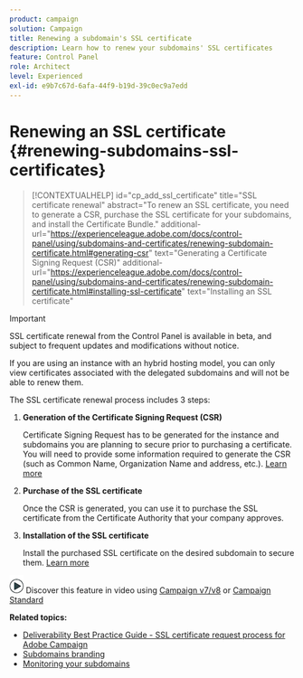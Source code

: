 ```yaml
---
product: campaign
solution: Campaign 
title: Renewing a subdomain's SSL certificate
description: Learn how to renew your subdomains' SSL certificates
feature: Control Panel
role: Architect
level: Experienced
exl-id: e9b7c67d-6afa-44f9-b19d-39c0ec9a7edd
---
```

# Renewing an SSL certificate {#renewing-subdomains-ssl-certificates}

>[!CONTEXTUALHELP]
>id="cp_add_ssl_certificate"
>title="SSL certificate renewal"
>abstract="To renew an SSL certificate, you need to generate a CSR, purchase the SSL certificate for your subdomains, and install the Certificate Bundle."
>additional-url="https://experienceleague.adobe.com/docs/control-panel/using/subdomains-and-certificates/renewing-subdomain-certificate.html#generating-csr" text="Generating a Certificate Signing Request (CSR)"
>additional-url="https://experienceleague.adobe.com/docs/control-panel/using/subdomains-and-certificates/renewing-subdomain-certificate.html#installing-ssl-certificate" text="Installing an SSL certificate"

>[!IMPORTANT]
>
>SSL certificate renewal from the Control Panel is available in beta, and subject to frequent updates and modifications without notice.
>
>If you are using an instance with an hybrid hosting model, you can only view certificates associated with the delegated subdomains and will not be able to renew them.

The SSL certificate renewal process includes 3 steps:

1. **Generation of the Certificate Signing Request (CSR)**
    
    Certificate Signing Request has to be generated for the instance and subdomains you are planning to secure prior to purchasing a certificate.  You will need to provide some information required to generate the CSR (such as Common Name, Organization Name and address, etc.). [Learn more](generate-csr.md)

1. **Purchase of the SSL certificate**
    
    Once the CSR is generated, you can use it to purchase the SSL certificate from the Certificate Authority that your company approves.

1. **Installation of the SSL certificate**
    
    Install the purchased SSL certificate on the desired subdomain to secure them. [Learn more](install-ssl-certificate.md)

![](assets/do-not-localize/how-to-video.png) Discover this feature in video using [Campaign v7/v8](https://experienceleague.adobe.com/docs/campaign-classic-learn/control-panel/subdomains-and-certificates/adding-ssl-certificates.html#subdomains-and-certificates) or [Campaign Standard](https://experienceleague.adobe.com/docs/campaign-standard-learn/control-panel/subdomains-and-certificates/adding-ssl-certificates.html#adding-ssl-certificates)

**Related topics:**

* [Deliverability Best Practice Guide - SSL certificate request process for Adobe Campaign](https://experienceleague.adobe.com/docs/deliverability-learn/deliverability-best-practice-guide/additional-resources/campaign/ac-ssl-certificate-request.html)
* [Subdomains branding](../../subdomains-certificates/using/subdomains-branding.md)
* [Monitoring your subdomains](../../subdomains-certificates/using/monitoring-subdomains.md)
